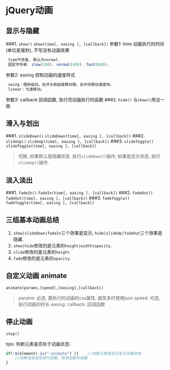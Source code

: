 jQuery动画
===
## 显示与隐藏

###1. `show()`
  `show(time[, easing ], [callback])` 
  参数1: time 动画执行的时间(单位是毫秒), 不写没有动画效果
```js
 time不传值, 默认为normal. 
 固定字符串: slow(200), normal(400), fast(600);
```

  参数2: easing 控制动画的速度样式
```js
 swing：摆钟运动，在开头和结尾移动慢，在中间移动速度快。
 linear：匀速移动。
```

  参数3: callback 回调函数, 执行完动画执行的函数
###2. `hide()`
  与`show()`用法一致.



## 滑入与划出

###1. `slideDown()`
  `slideDown(time[, easing ], [callback])`
###2. `slideUp()`
  `slideUp(time[, easing ], [callback])` 
###3. `slideToggle()`
  `slideToggle(time[, easing ], [callback])`
   > 切换, 如果默认是隐藏状态. 执行`slideDown()`操作; 如果是显示状态, 执行`slideUp()`操作.


## 淡入淡出

###1. `fadeIn()`
  `fadeIn(time[, easing ], [callback])`
###2. `fadeOut()`
  `fadeOut(time[, easing ], [callback])`
###3. `fadeToggle()`
  `fadeToggle(time[, easing ], [callback])`

## 三组基本动画总结
1. `show|slideDown|fadeIn`三个效果是显示, `hide|slideUp|fadeOut`三个效果是隐藏.
2. `show|hide`修改的是元素的`height|width|opacity`.
3. `slide`修改的是元素的`height`.
4. `fade`修改的是元素的`opacity`.

## 自定义动画 animate
  `animate(params,[speed],[easing],[callback])`

   > params: 必选, 要执行的动画的css属性, 属性多时使用json
   > speed: 可选, 执行动画的时长
   > easing:
   > callback: 回调函数

## 停止动画
  `stop()`

tips: 判断元素是否处于动画状态:
```js
if(!$(element).is(":animate") ){    //判断元素是否正处于动画状态
    //如果当前没有进行动画，则添加新的动画
}
```